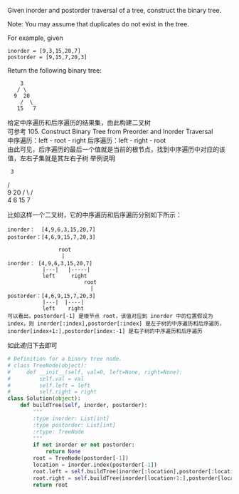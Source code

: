Given inorder and postorder traversal of a tree, construct the binary tree.

Note:
You may assume that duplicates do not exist in the tree.

For example, given
```
inorder = [9,3,15,20,7]
postorder = [9,15,7,20,3]
```
Return the following binary tree:
```
    3
   / \
  9  20
    /  \
   15   7
```
给定中序遍历和后序遍历的结果集，由此构建二叉树  
可参考 105. Construct Binary Tree from Preorder and Inorder Traversal  
中序遍历：left - root - right
后序遍历：left - right - root  
由此可见，后序遍历的最后一个值就是当前的根节点，找到中序遍历中对应的该值，左右子集就是其左右子树
举例说明

     3
   /   \
  9    20
 / \   / \
4  6  15  7

比如这样一个二叉树，它的中序遍历和后序遍历分别如下所示：
```
inorder：  [4,9,6,3,15,20,7]
postorder：[4,6,9,15,7,20,3]
```
```
                root
                 |
inorder： [4,9,6,3,15,20,7]
           |---|   |-----|
           left     right
                        root
                          |
postorder：[4,6,9,15,7,20,3]
           |---|  |----|
           left    right
可以看出，postorder[-1] 是根节点 root，该值对应到 inorder 中的位置假设为 index，则 inorder[:index],postorder[:index] 是左子树的中序遍历和后序遍历，inorder[index+1:],postorder[index:-1] 是右子树的中序遍历和后序遍历
```
如此递归下去即可
```python
# Definition for a binary tree node.
# class TreeNode(object):
#     def __init__(self, val=0, left=None, right=None):
#         self.val = val
#         self.left = left
#         self.right = right
class Solution(object):
    def buildTree(self, inorder, postorder):
        """
        :type inorder: List[int]
        :type postorder: List[int]
        :rtype: TreeNode
        """
        if not inorder or not postorder:
            return None
        root = TreeNode(postorder[-1])
        location = inorder.index(postorder[-1])
        root.left = self.buildTree(inorder[:location],postorder[:location])
        root.right = self.buildTree(inorder[location+1:],postorder[location:-1])
        return root
```
